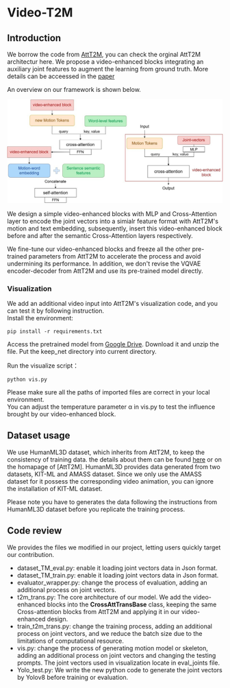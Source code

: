# Video-T2M

## Introduction

We borrow the code from [AttT2M](https://github.com/ZcyMonkey/AttT2M/tree/main), you can check the orginal AttT2M architectur here.
We propose a video-enhanced blocks integrating an auxiliary joint features to augment the learning from ground truth. More details can be acceessed in the [paper](https://github.com/suirenjiruka/Video-T2M/blob/main/DDL___Text_to_Motion_enhanced_by_video_based_key_points.pdf)

An overview on our framework is shown below.  

<p align="center">
<img src="./3-1.jpg" width="800px" alt="Framework Overview">
</p>


We design a simple video-enhanced blocks with MLP and Cross-Attention layer to encode the joint vectors into a simialr feature format with AttT2M's motion and text embedding, subsequently, insert this video-enhanced block before and after the semantic Cross-Attention layers respectively.  

We fine-tune our video-enhanced blocks and freeze all the other pre-trained parameters from AttT2M to accelerate the process and avoid undermining its performance. In addition, we don't revise the VQVAE encoder-decoder from AttT2M and use its pre-trained model directly.  


### Visualization
We add an additional video input into AttT2M's visualization code, and you can test it by following instruction.  
Install the environment:
```
pip install -r requirements.txt
```
Access the pretrained model from [Google Drive](https://drive.google.com/file/d/1A1QH04xFMRkONX4rHv36F4brQ7tLqNza/view?usp=sharing).
Download it and unzip the file. Put the keep_net directory into current directory.



Run the visualize script： 
```
python vis.py
```

Please make sure all the paths of imported files are correct in your local environment.  
You can adjust the temperature parameter α in vis.py to test the influence brought by our video-enhanced block.

## Dataset usage

We use HumanML3D dataset, which inherits from AttT2M, to keep the consistency of training data. the details about them can be found [here](https://github.com/EricGuo5513/HumanML3D) or on the homapage of [AttT2M]. HumanML3D provides data generated from two datasets, KIT-ML and AMASS dataset. Since we only use the AMASS dataset for it possess the corresponding video animation, you can ignore the installation of KIT-ML dataset.  

Please note you have to generates the data following the instructions from HumanML3D dataset before you replicate the training process.  



## Code review

We provides the files we modified in our project, letting users quickly target our contribution.  

- dataset_TM_eval.py: enable it loading joint vectors data in Json format.
- dataset_TM_train.py: enable it loading joint vectors data in Json format.
- evaluator_wrapper.py: change the process of evaluation, adding an additional process on joint vectors.
- t2m_trans.py: The core architecture of our model. We add the video-enhanced blocks into the **CrossAttTransBase** class, keeping the same Cross-attention blocks from AttT2M and applying it in our video-enhanced design.
- train_t2m_trans.py: change the training process, adding an additional process on joint vectors, and we reduce the batch size due to the limitations of computational resource.
- vis.py: change the process of generating motion model or skeleton, adding an additional process on joint vectors and changing the testing prompts. The joint vectors used in visualization locate in eval_joints file.
- Yolo_test.py: We write the new python code to generate the joint vectors by Yolov8 before training or evaluation.  
